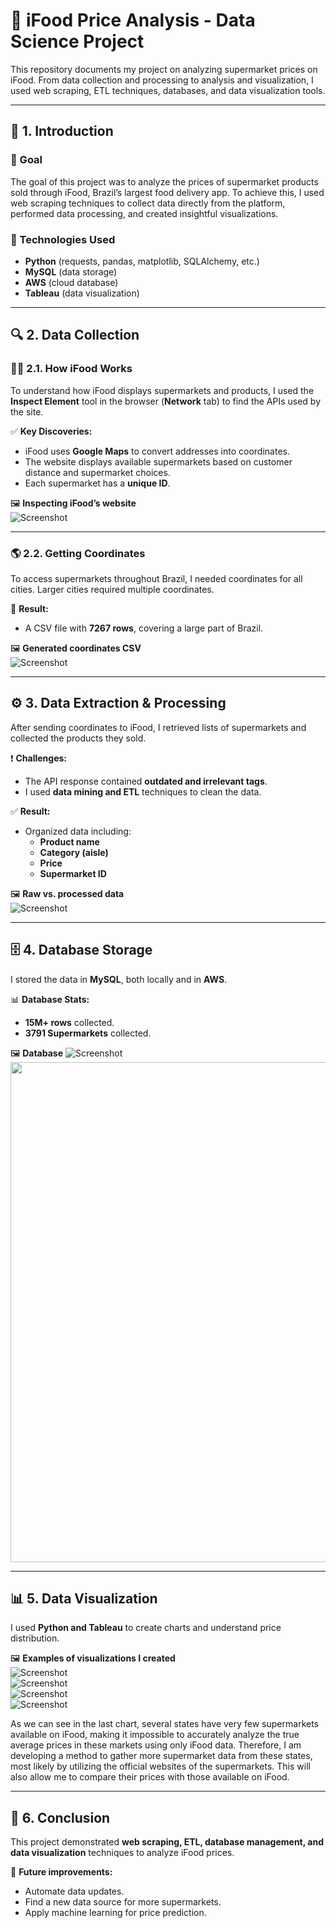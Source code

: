 # 🛒 iFood Price Analysis - Data Science Project  

This repository documents my project on analyzing supermarket prices on iFood. From data collection and processing to analysis and visualization, I used web scraping, ETL techniques, databases, and data visualization tools.  

---

## 📌 1. Introduction  

### 🎯 Goal  
The goal of this project was to analyze the prices of supermarket products sold through iFood, Brazil’s largest food delivery app. To achieve this, I used web scraping techniques to collect data directly from the platform, performed data processing, and created insightful visualizations.  

### 🚀 Technologies Used  
- **Python** (requests, pandas, matplotlib, SQLAlchemy, etc.)  
- **MySQL** (data storage)  
- **AWS** (cloud database)  
- **Tableau** (data visualization)  

---

## 🔍 2. Data Collection  

### 🕵️‍♂️ 2.1. How iFood Works  

To understand how iFood displays supermarkets and products, I used the **Inspect Element** tool in the browser (**Network** tab) to find the APIs used by the site.  

✅ **Key Discoveries:**  
- iFood uses **Google Maps** to convert addresses into coordinates.  
- The website displays available supermarkets based on customer distance and supermarket choices.  
- Each supermarket has a **unique ID**.  

🖼️ **Inspecting iFood’s website**  
![Screenshot](./img/inspect.png)  

---

### 🌎 2.2. Getting Coordinates  

To access supermarkets throughout Brazil, I needed coordinates for all cities. Larger cities required multiple coordinates.  

📂 **Result:**  
- A CSV file with **7267 rows**, covering a large part of Brazil.  

🖼️ **Generated coordinates CSV**  
![Screenshot](./img/coordenadas.png)  

---

## ⚙️ 3. Data Extraction & Processing  

After sending coordinates to iFood, I retrieved lists of supermarkets and collected the products they sold.  

❗ **Challenges:**  
- The API response contained **outdated and irrelevant tags**.  
- I used **data mining and ETL** techniques to clean the data.  

✅ **Result:**  
- Organized data including:  
  - **Product name**  
  - **Category (aisle)**  
  - **Price**  
  - **Supermarket ID**  

🖼️ **Raw vs. processed data**  
![Screenshot](./img/datas_comparison.png)  

---

## 🗄️ 4. Database Storage  

I stored the data in **MySQL**, both locally and in **AWS**.  

📊 **Database Stats:**  
- **15M+ rows** collected.
- **3791 Supermarkets** collected.

🖼️ **Database**
![Screenshot](./img/mysql_example.png)
<img src="./img/database_info.png" width="800">

---

## 📊 5. Data Visualization  

I used **Python and Tableau** to create charts and understand price distribution.  

🖼️ **Examples of visualizations I created**  
![Screenshot](./img/distribuição_corredor.png)  
![Screenshot](./img/distribuicao_precos.png)  
![Screenshot](./img/preco_medio_sp.png)  
![Screenshot](./img/quantidade_mercados_estado.png)  

As we can see in the last chart, several states have very few supermarkets available on iFood, making it impossible to accurately analyze the true average prices in these markets using only iFood data. Therefore, I am developing a method to gather more supermarket data from these states, most likely by utilizing the official websites of the supermarkets. This will also allow me to compare their prices with those available on iFood.

---

## 🎯 6. Conclusion  

This project demonstrated **web scraping, ETL, database management, and data visualization** techniques to analyze iFood prices.  

🚀 **Future improvements:**  
- Automate data updates.
- Find a new data source for more supermarkets.
- Apply machine learning for price prediction.  
